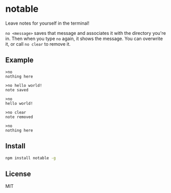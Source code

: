 # notable
Leave notes for yourself in the terminal!

`no <message>` saves that message and associates it with the directory you're in.  Then when you type `no` again, it shows the message.  You can overwrite it, or call `no clear` to remove it.

## Example
```
>no
nothing here

>no hello world!
note saved

>no
hello world!

>no clear
note removed

>no
nothing here
```


## Install
```bash
npm install notable -g
```

## License
MIT

